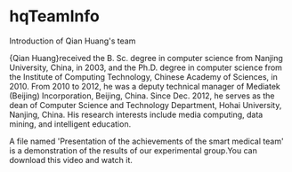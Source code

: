 # hqTeamInfo
Introduction of Qian Huang's team

{Qian Huang}received the B. Sc. degree in computer science from Nanjing University, China, in 2003, and the Ph.D. degree in computer science from the Institute of Computing Technology, Chinese Academy of Sciences, in 2010. From 2010 to 2012, he was a deputy technical manager of Mediatek (Beijing) Incorporation, Beijing, China. Since Dec. 2012, he serves as the dean of Computer Science and Technology Department, Hohai University, Nanjing, China. His research interests include media computing, data mining, and intelligent education.

A file named 'Presentation of the achievements of the smart medical team' is a demonstration of the results of our experimental group.You can download this video and watch it.
